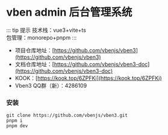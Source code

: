 # vben admin 后台管理系统
::: tip 提示
技术栈：vue3+vite+ts  
包管理：monorepo+pnpm
:::

+ 项目仓库地址：[https://github.com/vbenjs/vben3](https://github.com/vbenjs/vben3)
+ 文档仓库地址：[https://github.com/vbenjs/vben3-doc](https://github.com/vbenjs/vben3-doc)
+ KOOK：[https://kook.top/6ZPFKi](https://kook.top/6ZPFKi)
+ Vben3 QQ群（新）：4286109



### 安装
```
git clone https://github.com/vbenjs/vben3.git
pnpm i 
pnpm dev
```


